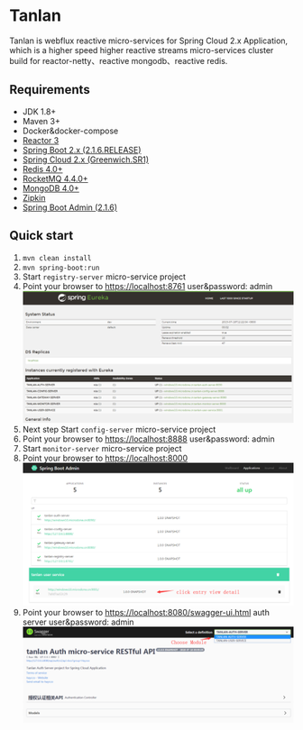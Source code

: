 # Tanlan
Tanlan is webflux reactive micro-services for Spring Cloud 2.x Application, which is a higher speed higher reactive streams micro-services cluster build for reactor-netty、reactive mongodb、reactive redis.

## Requirements
* JDK 1.8+
* Maven 3+
* Docker&docker-compose
* [Reactor 3](https://projectreactor.io/docs/core/release/reference/)
* [Spring Boot 2.x (2.1.6.RELEASE)](https://spring.io/projects/spring-boot)
* [Spring Cloud 2.x (Greenwich.SR1)](https://spring.io/projects/spring-cloud)
* [Redis 4.0+](https://redis.io/documentation)
* [RocketMQ 4.4.0+](https://github.com/alibaba/spring-cloud-alibaba)
* [MongoDB 4.0+](https://docs.mongodb.com/manual/reference/sql-comparison/)
* [Zipkin](https://github.com/openzipkin/zipkin)
* [Spring Boot Admin (2.1.6)](https://github.com/codecentric/spring-boot-admin)

## Quick start
1. `mvn clean install`
2. `mvn spring-boot:run`
3. Start `registry-server` micro-service project
4. Point your browser to [https://localhost:8761](https://localhost:8761) user&password: admin
![Image](https://raw.githubusercontent.com/haycco/imgrepo/master/img/registry-server.png)
5. Next step Start `config-server` micro-service project
6. Point your browser to [https://localhost:8888](https://localhost:8888) user&password: admin
7. Start `monitor-server` micro-service project
8. Point your browser to [https://localhost:8000](https://localhost:8000)
![Image](https://raw.githubusercontent.com/haycco/imgrepo/master/img/monitor.png)
9. Point your browser to [https://localhost:8080/swagger-ui.html](https://localhost:8080/swagger-ui.html) auth server user&password: admin
![Image](https://raw.githubusercontent.com/haycco/imgrepo/master/img/swagger-api.png)

